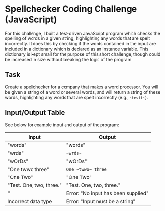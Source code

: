 # Spellchecker Coding Challenge (JavaScript)
For this challenge, I built a test-driven JavaScript program which checks the spelling of words in a given string, highlighting any words that are spelt incorrectly. It does this by checking if the words contained in the input are included in a dictionary which is declared as an instance variable. This dictionary is kept small for the purpose of this short challenge, though could be increased in size without breaking the logic of the program.

## Task
Create a spellchecker for a company that makes a word processor.
You will be given a string of a word or several words, and will return a string of these words, highlighting any words that are spelt incorrectly (e.g., `~testt~`).

## Input/Output Table
See below for example input and output of the program:

__Input__                |   __Output__
-------------------------|--------------------------------------------
"words"                  |  "words"
"wrds"                   |  `~wrds~`
"wOrDs"                  |  "wOrDs"
"One twwo three"         |  `One ~twwo~ three`
"One    Two"             |  "One Two"
"Test. One, two, three." |  "Test. One, two, three."
''                       |  Error: "No input has been supplied"
Incorrect data type      |  Error: "Input must be a string"
